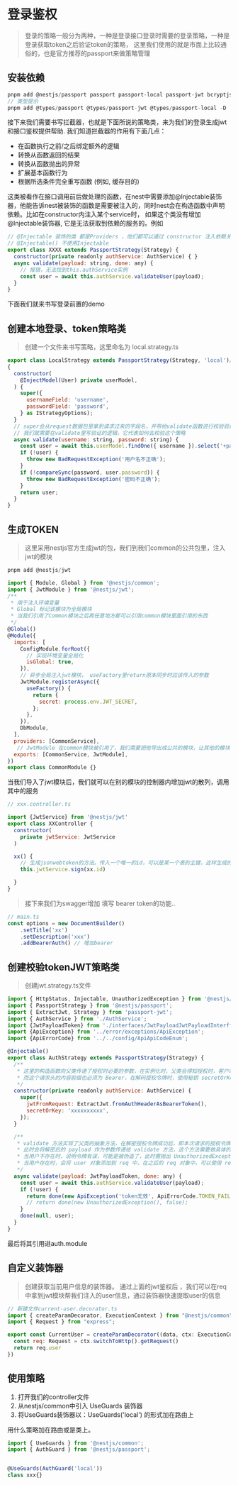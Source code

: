 # 登录鉴权

> 登录的策略一般分为两种，一种是登录接口登录时需要的登录策略，一种是登录获取token之后验证token的策略， 这里我们使用的就是市面上比较通俗的，也是官方推荐的passport来做策略管理

## 安装依赖

```js
pnpm add @nestjs/passport passport passport-local passport-jwt bcryptjs
// 类型提示
pnpm add @types/passport @types/passport-jwt @types/passport-local -D
```

接下来我们需要书写拦截器，也就是下面所说的策略类，来为我们的登录生成jwt和接口鉴权提供帮助.
我们知道拦截器的作用有下面几点：

- 在函数执行之前/之后绑定额外的逻辑
- 转换从函数返回的结果
- 转换从函数抛出的异常
- 扩展基本函数行为
- 根据所选条件完全重写函数 (例如, 缓存目的)

这类被看作在接口调用前后做处理的函数，在nest中需要添加@Injectable装饰器，他能告诉nest被装饰的函数是需要被注入的，同时nest会在构造函数中声明依赖。比如在constructor内注入某个service时， 如果这个类没有增加@Injectable装饰器, 它是无法获取到依赖的服务的。例如

```js
// @Injectable 装饰的类 都是Providers ，他们都可以通过 constructor 注入依赖关系
// @Injectable() 不使用Injectable
export class XXXX extends PassportStrategy(Strategy) {
  constructor(private readonly authService: AuthService) { }
  async validate(payload: string, done: any) {
    // 报错，无法找到this.authService实例
    const user = await this.authService.validateUser(payload);
  }
}
```

下面我们就来书写登录前置的demo

## 创建本地登录、token策略类

> 创建一个文件来书写策略，这里命名为 local.strategy.ts

```js
export class LocalStrategy extends PassportStrategy(Strategy, 'local')// local为校验策略名字 
{
  constructor(
    @InjectModel(User) private userModel,
  ) {
    super({
      usernameField: 'username',
      passwordField: 'password',
    } as IStrategyOptions);
  }
  // super会从request数据包里拿到请求过来的字段名，并带给validate函数进行校验验证
  // 我们就需要在validate里写验证的逻辑，它代表如何去校验这个策略
  async validate(username: string, password: string) {
    const user = await this.userModel.findOne({ username }).select('+password');
    if (!user) {
      throw new BadRequestException('用户名不正确');
    }
    if (!compareSync(password, user.password)) {
      throw new BadRequestException('密码不正确');
    }
    return user;
  }
}

```

## 生成TOKEN

> 这里采用nestjs官方生成jwt的包，我们到我们common的公共包里，注入jwt的模块
> 
```js
pnpm add @nestjs/jwt
```


```js
import { Module, Global } from '@nestjs/common';
import { JwtModule } from '@nestjs/jwt';
/**
 * 用于注入环境变量
 * Global 标记该模块为全局模块
 * 当我们引用了Common模块之后再任意地方都可以引用common模块里面引用的东西
 */
@Global()
@Module({
  imports: [
    ConfigModule.forRoot({
      // 实现环境变量全局化
      isGlobal: true,
    }),
    // 异步全局注入jwt模块， useFactory里return原本同步时应该传入的参数
    JwtModule.registerAsync({
      useFactory() {
        return {
          secret: process.env.JWT_SECRET,
        };
      },
    }),
    DbModule,
  ],
  providers: [CommonService],
   // JwtModule 在common模块被引用了，我们需要把他导出成公共的模块，让其他的模块也可以引用
  exports: [CommonService, JwtModule],
})
export class CommonModule {}

```

当我们导入了jwt模块后，我们就可以在别的模块的控制器内增加jwt的散列，调用其中的服务

```js
// xxx.controller.ts

import {JwtService} from '@nestjs/jwt'
export class XXController {
  constructor(
    private jwtService: JwtService
  )

  xx() {
    // 生成jsonwebtoken的方法。传入一个唯一的id，可以是某一个表的主键，这样生成的jwt就是唯一的
    this.jwtService.sign(xx.id)

  }
}
```

> 接下来我们为swagger增加 填写 bearer token的功能..

```js
// main.ts
const options = new DocumentBuilder()
    .setTitle('xx')
    .setDescription('xxx')
    .addBearerAuth() // 增加bearer
```

## 创建校验tokenJWT策略类

> 创建jwt.strategy.ts文件

```js
import { HttpStatus, Injectable, UnauthorizedException } from '@nestjs/common';
import { PassportStrategy } from '@nestjs/passport';
import { ExtractJwt, Strategy } from 'passport-jwt';
import { AuthService } from './AuthService';
import {JwtPayloadToken} from './interfaces/JwtPayloadJwtPayloadInterfface';
import {ApiException} from '../error/exceptions/ApiException';
import {ApiErrorCode} from '../../config/ApiApiCodeEnum';

@Injectable()
export class AuthStrategy extends PassportStrategy(Strategy) {
  /**
   * 这里的构造函数向父类传递了授权时必要的参数，在实例化时，父类会得知授权时，客户端的请求必须使用 Authorization 作为请求头，
   * 而这个请求头的内容前缀也必须为 Bearer，在解码授权令牌时，使用秘钥 secretOrKey: 'secretKey' 来将授权令牌解码为创建令牌时的 payload。
   */
  constructor(private readonly authService: AuthService) {
    super({
      jwtFromRequest: ExtractJwt.fromAuthHeaderAsBearerToken(),
      secretOrKey: 'xxxxxxxxxx',
    });
  }

  /**
   * validate 方法实现了父类的抽象方法，在解密授权令牌成功后，即本次请求的授权令牌是没有过期的，
   * 此时会将解密后的 payload 作为参数传递给 validate 方法，这个方法需要做具体的授权逻辑，比如这里我使用了通过用户名查找用户是否存在。
   * 当用户不存在时，说明令牌有误，可能是被伪造了，此时需抛出 UnauthorizedException 未授权异常。
   * 当用户存在时，会将 user 对象添加到 req 中，在之后的 req 对象中，可以使用 req.user 获取当前登录用户。
   */
  async validate(payload: JwtPayloadToken, done: any) {
    const user = await this.authService.validateUser(payload);
    if (!user) {
      return done(new ApiException('token无效', ApiErrorCode.TOKEN_FAIL, 30001), false);
      // return done(new UnauthorizedException(), false);
    }
    done(null, user);
  }
}

```

最后将其引用进auth.module

## 自定义装饰器

> 创建获取当前用户信息的装饰器。 通过上面的jwt鉴权后 ，我们可以在req中拿到jwt模块帮我们注入的user信息，通过装饰器快速提取user的信息

```js
// 新建文件current-user.decorator.ts
import { createParamDecorator, ExecutionContext } from "@nestjs/common";
import { Request } from "express";

export const CurrentUser = createParamDecorator((data, ctx: ExecutionContext) => {
  const req: Request = ctx.switchToHttp().getRequest()
  return req.user
})
```

## 使用策略

1. 打开我们的controller文件
2. 从nestjs/common中引入 UseGuards 装饰器
3. 将UseGuards装饰器以：UseGuards('local') 的形式加在路由上

用什么策略加在路由或是类上。

```js
import { UseGuards } from '@nestjs/common';
import { AuthGuard } from '@nestjs/passport';


@UseGuards(AuthGuard('local'))
class xxx{}
```
